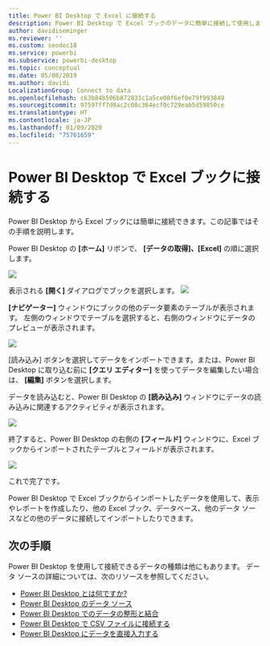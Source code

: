 ```yaml
---
title: Power BI Desktop で Excel に接続する
description: Power BI Desktop で Excel ブックのデータに簡単に接続して使用します
author: davidiseminger
ms.reviewer: ''
ms.custom: seodec18
ms.service: powerbi
ms.subservice: powerbi-desktop
ms.topic: conceptual
ms.date: 05/08/2019
ms.author: davidi
LocalizationGroup: Connect to data
ms.openlocfilehash: c63b84b506b872831c1a5ce00f6ef0e79f993849
ms.sourcegitcommit: 97597ff7d9ac2c08c364ecf0c729eab5d59850ce
ms.translationtype: HT
ms.contentlocale: ja-JP
ms.lasthandoff: 01/09/2020
ms.locfileid: "75761659"
---
```

# <a name="connect-to-excel-workbooks-in-power-bi-desktop"></a>Power BI Desktop で Excel ブックに接続する
Power BI Desktop から Excel ブックには簡単に接続できます。この記事ではその手順を説明します。

Power BI Desktop の **[ホーム]** リボンで、 **[データの取得]、[Excel]** の順に選択します。

![](media/desktop-connect-excel/connect_to_excel_1.png)

表示される **[開く]** ダイアログでブックを選択します。
![](media/desktop-connect-excel/connect_to_excel_2.png)

**[ナビゲーター]** ウィンドウにブックの他のデータ要素のテーブルが表示されます。 左側のウィンドウでテーブルを選択すると、右側のウィンドウにデータのプレビューが表示されます。

![](media/desktop-connect-excel/connect_to_excel_3.png)

[読み込み] ボタンを選択してデータをインポートできます。または、Power BI Desktop に取り込む前に **[クエリ エディター]** を使ってデータを編集したい場合は、 **[編集]** ボタンを選択します。

データを読み込むと、Power BI Desktop の **[読み込み]** ウィンドウにデータの読み込みに関連するアクティビティが表示されます。  

![](media/desktop-connect-excel/connect_to_excel_4.png)

終了すると、Power BI Desktop の右側の **[フィールド]** ウィンドウに、Excel ブックからインポートされたテーブルとフィールドが表示されます。

![](media/desktop-connect-excel/connect_to_excel_5.png)

これで完了です。

Power BI Desktop で Excel ブックからインポートしたデータを使用して、表示やレポートを作成したり、他の Excel ブック、データベース、他のデータ ソースなどの他のデータに接続してインポートしたりできます。

## <a name="next-steps"></a>次の手順
Power BI Desktop を使用して接続できるデータの種類は他にもあります。 データ ソースの詳細については、次のリソースを参照してください。

* [Power BI Desktop とは何ですか?](desktop-what-is-desktop.md)
* [Power BI Desktop のデータ ソース](desktop-data-sources.md)
* [Power BI Desktop でのデータの整形と結合](desktop-shape-and-combine-data.md)
* [Power BI Desktop で CSV ファイルに接続する](desktop-connect-csv.md)   
* [Power BI Desktop にデータを直接入力する](desktop-enter-data-directly-into-desktop.md)   

